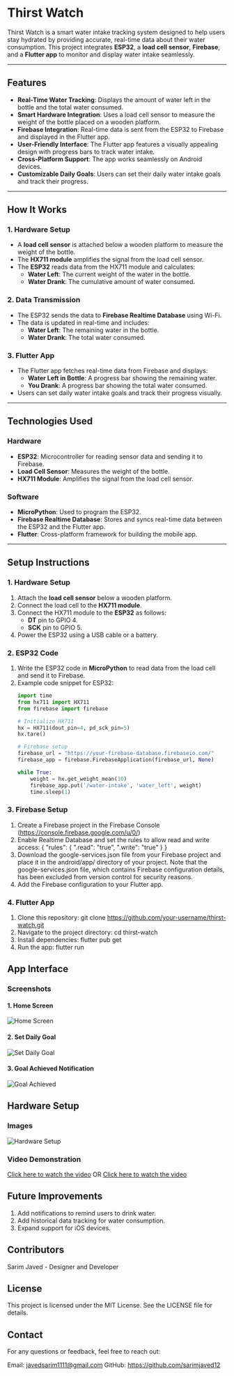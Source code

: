 # **Thirst Watch**

Thirst Watch is a smart water intake tracking system designed to help users stay hydrated by providing accurate, real-time data about their water consumption. This project integrates **ESP32**, a **load cell sensor**, **Firebase**, and a **Flutter app** to monitor and display water intake seamlessly.

---

## **Features**
- **Real-Time Water Tracking**: Displays the amount of water left in the bottle and the total water consumed.
- **Smart Hardware Integration**: Uses a load cell sensor to measure the weight of the bottle placed on a wooden platform.
- **Firebase Integration**: Real-time data is sent from the ESP32 to Firebase and displayed in the Flutter app.
- **User-Friendly Interface**: The Flutter app features a visually appealing design with progress bars to track water intake.
- **Cross-Platform Support**: The app works seamlessly on Android devices.
- **Customizable Daily Goals**: Users can set their daily water intake goals and track their progress.

---

## **How It Works**
### **1. Hardware Setup**
- A **load cell sensor** is attached below a wooden platform to measure the weight of the bottle.
- The **HX711 module** amplifies the signal from the load cell sensor.
- The **ESP32** reads data from the HX711 module and calculates:
  - **Water Left**: The current weight of the water in the bottle.
  - **Water Drank**: The cumulative amount of water consumed.

### **2. Data Transmission**
- The ESP32 sends the data to **Firebase Realtime Database** using Wi-Fi.
- The data is updated in real-time and includes:
  - **Water Left**: The remaining water in the bottle.
  - **Water Drank**: The total water consumed.

### **3. Flutter App**
- The Flutter app fetches real-time data from Firebase and displays:
  - **Water Left in Bottle**: A progress bar showing the remaining water.
  - **You Drank**: A progress bar showing the total water consumed.
- Users can set daily water intake goals and track their progress visually.

---

## **Technologies Used**
### **Hardware**
- **ESP32**: Microcontroller for reading sensor data and sending it to Firebase.
- **Load Cell Sensor**: Measures the weight of the bottle.
- **HX711 Module**: Amplifies the signal from the load cell sensor.

### **Software**
- **MicroPython**: Used to program the ESP32.
- **Firebase Realtime Database**: Stores and syncs real-time data between the ESP32 and the Flutter app.
- **Flutter**: Cross-platform framework for building the mobile app.

---

## **Setup Instructions**

### **1. Hardware Setup**
1. Attach the **load cell sensor** below a wooden platform.
2. Connect the load cell to the **HX711 module**.
3. Connect the HX711 module to the **ESP32** as follows:
   - **DT** pin to GPIO 4.
   - **SCK** pin to GPIO 5.
4. Power the ESP32 using a USB cable or a battery.

### **2. ESP32 Code**
1. Write the ESP32 code in **MicroPython** to read data from the load cell and send it to Firebase.
2. Example code snippet for ESP32:
   ```python
   import time
   from hx711 import HX711
   from firebase import firebase

   # Initialize HX711
   hx = HX711(dout_pin=4, pd_sck_pin=5)
   hx.tare()

   # Firebase setup
   firebase_url = "https://your-firebase-database.firebaseio.com/"
   firebase_app = firebase.FirebaseApplication(firebase_url, None)

   while True:
       weight = hx.get_weight_mean(10)
       firebase_app.put('/water-intake', 'water_left', weight)
       time.sleep(1)

### **3. Firebase Setup**
1. Create a Firebase project in the Firebase Console (https://console.firebase.google.com/u/0/) 
2. Enable Realtime Database and set the rules to allow read and write access:
{
  "rules": {
    ".read": "true",
    ".write": "true"
  }
}
3. Download the google-services.json file from your Firebase project and place it in the android/app/ directory of your project. Note that the google-services.json file, which contains Firebase configuration details, has been excluded from version control for security reasons.
4. Add the Firebase configuration to your Flutter app.   

### **4. Flutter App**
1. Clone this repository: 
git clone https://github.com/your-username/thirst-watch.git
2. Navigate to the project directory:
cd thirst-watch
3. Install dependencies:
flutter pub get
4. Run the app:
flutter run

## **App Interface**
### **Screenshots**

#### **1. Home Screen**
![Home Screen](assets/images/home_screen.jpeg)

#### **2. Set Daily Goal**
![Set Daily Goal](assets/images/daily_goal.jpeg)

#### **3. Goal Achieved Notification**
![Goal Achieved](assets/images/goal_achieved.jpeg)

## **Hardware Setup**
### **Images**
![Hardware Setup](assets/images/hardware_setup.jpeg)
### **Video Demonstration**
[Click here to watch the video](https://drive.google.com/file/d/1fC8U-SN5D2niCnymuzBcVBt0MhHlc-ej/view?usp=drivesdk)
OR
[Click here to watch the video](https://youtube.com/shorts/w25Yaw8tsSQ)

## **Future Improvements**
1. Add notifications to remind users to drink water.
2. Add historical data tracking for water consumption.
3. Expand support for iOS devices.

## **Contributors**
Sarim Javed - Designer and Developer

## **License**
This project is licensed under the MIT License. See the LICENSE file for details.

## **Contact**
For any questions or feedback, feel free to reach out:

Email: javedsarim1111@gmail.com
GitHub: https://github.com/sarimjaved12

